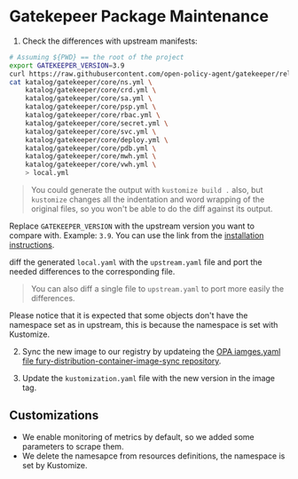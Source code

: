 # Gatekepeer Package Maintenance

1. Check the differences with upstream manifests:

```bash
# Assuming ${PWD} == the root of the project
export GATEKEEPER_VERSION=3.9
curl https://raw.githubusercontent.com/open-policy-agent/gatekeeper/release-${GATEKEEPER_VERSION}/deploy/gatekeeper.yaml -o upstream.yaml
cat katalog/gatekeeper/core/ns.yml \
    katalog/gatekeeper/core/crd.yml \
    katalog/gatekeeper/core/sa.yml \
    katalog/gatekeeper/core/psp.yml \
    katalog/gatekeeper/core/rbac.yml \
    katalog/gatekeeper/core/secret.yml \
    katalog/gatekeeper/core/svc.yml \
    katalog/gatekeeper/core/deploy.yml \
    katalog/gatekeeper/core/pdb.yml \
    katalog/gatekeeper/core/mwh.yml \
    katalog/gatekeeper/core/vwh.yml \
    > local.yml 
```

> You could generate the output with `kustomize build .` also, but `kustomize` changes all the indentation and word wrapping of the original files, so you won't be able to do the diff against its output.

Replace `GATEKEEPER_VERSION` with the upstream version you want to compare with. Example: `3.9`.
You can use the link from the [installation instructions](https://open-policy-agent.github.io/gatekeeper/website/docs/install#deploying-a-release-using-prebuilt-image).

diff the generated `local.yaml` with the `upstream.yaml` file and port the needed differences to the corresponding file.

> You can also diff a single file to `upstream.yaml` to port more easily the differences.

Please notice that it is expected that some objects don't have the namespace set as in upstream, this is because the namespace is set with Kustomize.

2. Sync the new image to our registry by updateing the [OPA iamges.yaml file fury-distribution-container-image-sync repository](https://github.com/sighupio/fury-distribution-container-image-sync/blob/main/modules/opa/images.yml).

3. Update the `kustomization.yaml` file with the new version in the image tag.

## Customizations

- We enable monitoring of metrics by default, so we added some parameters to scrape them.
- We delete the namesapce from resources definitions, the namespace is set by Kustomize.
